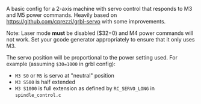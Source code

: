 A basic config for a 2-axis machine with servo control that responds to M3 and M5 power commands.
Heavily based on https://github.com/cprezzi/grbl-servo with some improvements.

Note: Laser mode **must** be disabled ($32=0) and M4 power commands will not work. Set your gcode generator appropriately to ensure that it only uses M3.

The servo position will be proportional to the power setting used.
For example (assuming `$30=1000` in grbl config):
- `M3 S0` or `M5` is servo at "neutral" position
- `M3 S500` is half extended
- `M3 S1000` is full extension as defined by `RC_SERVO_LONG` in `spindle_control.c`